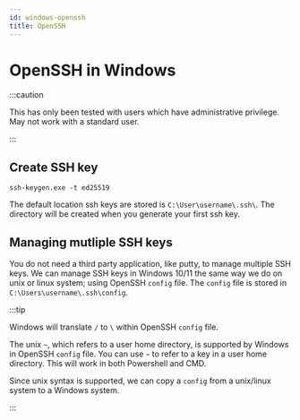 ```yaml
---
id: windows-openssh
title: OpenSSH
---
```


# OpenSSH in Windows

:::caution

This has only been tested with users which have administrative privilege.
May not work with a standard user.

:::

## Create SSH key

```
ssh-keygen.exe -t ed25519
```

The default location ssh keys are stored is `C:\User\username\.ssh\`. The directory will be created when you generate your first ssh key.

## Managing mutliple SSH keys

You do not need a third party application, like putty, to manage multiple SSH keys. We can manage SSH keys in Windows 10/11 the same way we do on unix or linux system; using OpenSSH `config` file. The `config` file is stored in `C:\Users\username\.ssh\config`.

:::tip

Windows will translate `/` to `\` within OpenSSH `config` file.

The unix `~`, which refers to a user home directory, is supported by Windows in OpenSSH `config` file. You can use `~` to refer to a key in a user home directory. This will work in both Powershell and CMD.

Since unix syntax is supported, we can copy a `config` from a unix/linux system to a Windows system.

:::
